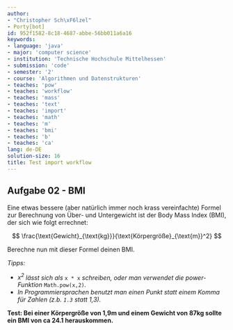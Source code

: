 ```yaml
---
author:
- "Christopher Sch\xF6lzel"
- Porty[bot]
id: 952f1582-8c18-4687-abbe-56bb011a6a16
keywords:
- language: 'java'
- major: 'computer science'
- institution: 'Technische Hochschule Mittelhessen'
- submission: 'code'
- semester: '2'
- course: 'Algorithmen und Datenstrukturen'
- teaches: 'pow'
- teaches: 'workflow'
- teaches: 'mass'
- teaches: 'text'
- teaches: 'import'
- teaches: 'math'
- teaches: 'm'
- teaches: 'bmi'
- teaches: 'b'
- teaches: 'ca'
lang: de-DE
solution-size: 16
title: Test import workflow
---
```

## Aufgabe 02 - BMI

Eine etwas bessere (aber natürlich immer noch krass vereinfachte) Formel zur Berechnung von Über- und Untergewicht ist der Body Mass Index (BMI), der sich wie folgt errechnet:

$$
\frac{\text{Gewicht}_{\text{kg}}}{\text{Körpergröße}_{\text{m}}^2}
$$

Berechne nun mit dieser Formel deinen BMI.

*Tipps:*

* *$x^2$ lässt sich als* `x * x` *schreiben, oder man verwendet die power-Funktion* `Math.pow(x,2)`*.*
* *In Programmiersprachen benutzt man einen Punkt statt einem Komma für Zahlen (z.b. `1.3` statt 1,3).*

**Test: Bei einer Körpergröße von 1,9m und einem Gewicht von 87kg sollte ein BMI von ca 24.1 herauskommen.**